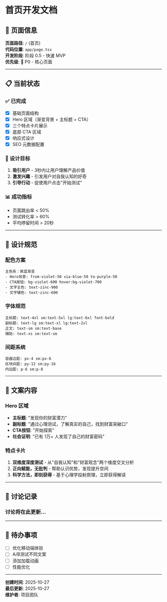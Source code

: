 # 首页开发文档

## 📍 页面信息

**页面路径**: `/` (首页)  
**代码位置**: `app/page.tsx`  
**开发阶段**: 阶段 0.5 - 快速 MVP  
**优先级**: 🔴 P0 - 核心页面

---

## 📋 当前状态

### ✅ 已完成
- [x] 基础页面结构
- [x] Hero 区域（渐变背景 + 主标题 + CTA）
- [x] 三个特点卡片展示
- [x] 底部 CTA 区域
- [x] 响应式设计
- [x] SEO 元数据配置

### 🎯 设计目标
1. **吸引用户** - 3秒内让用户理解产品价值
2. **激发兴趣** - 引发用户对自我认知的好奇
3. **引导行动** - 促使用户点击"开始测试"

### 📊 成功指标
- 页面跳出率 < 50%
- 测试转化率 > 60%
- 平均停留时间 > 20秒

---

## 🎨 设计规范

### 配色方案
```
主色系：紫蓝渐变
- Hero背景: from-violet-50 via-blue-50 to-purple-50
- CTA按钮: bg-violet-600 hover:bg-violet-700
- 文字主色: text-zinc-900
- 文字辅色: text-zinc-600
```

### 字体规范
```
主标题: text-4xl sm:text-5xl lg:text-6xl font-bold
副标题: text-lg sm:text-xl lg:text-2xl
正文: text-sm sm:text-base
辅助: text-xs sm:text-sm
```

### 间距系统
```
容器边距: px-4 sm:px-6
区块间距: py-12 sm:py-16
内边距: p-6 sm:p-8
```

---

## 📝 文案内容

### Hero 区域
- **主标题**: "发现你的财富潜力"
- **副标题**: "通过心理测试，了解真实的自己，找到财富突破口"
- **CTA按钮**: "开始探索"
- **社会证明**: "已有 1万+ 人发现了自己的财富密码"

### 特点卡片
1. **双维度深度测试** - 从"自我认知"和"财富观念"两个维度交叉分析
2. **正向赋能，无批判** - 帮助认识优势，发现提升空间
3. **科学方法，即刻获得** - 基于心理学投射原理，立即获得解读

---

## 🔄 讨论记录

### 讨论将在此更新...

---

## 📌 待办事项

- [ ] 优化移动端体验
- [ ] A/B测试不同文案
- [ ] 添加加载动画
- [ ] 性能优化

---

**创建时间**: 2025-10-27  
**最后更新**: 2025-10-27  
**维护者**: 项目团队

